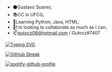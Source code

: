 - ⚫Gustavo Soares;
- 📚CC in UFCG;
- 🌱Learning Python, Java, HTML;
- 👀I'm looking to collaborate as much as I can;
- 📫gutocz06@hotmail.com / Gutocz#7407

[![Typing SVG](https://readme-typing-svg.herokuapp.com?font=Century+Gothic&color=59F5BE&size=40&center=true&vCenter=true&lines=You're+Welcome)](https://git.io/typing-svg)

[![GitHub Streak](http://github-readme-streak-stats.herokuapp.com?user=gutocz&theme=green_nur)](https://git.io/streak-stats)

[![spotify-github-profile](https://spotify-github-profile.vercel.app/api/view?uid=22a5i5zqurxnu6ty5y43kyz5a&cover_image=true&theme=default)](https://github.com/kittinan/spotify-github-profile)

<!---
gutocz/gutocz is a ✨ special ✨ repository because its `README.md` (this file) appears on your GitHub profile.
You can click the Preview link to take a look at your changes.
--->
